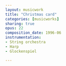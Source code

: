```yaml
---
layout: musicwork
title: "Christmas card"
categories: [musicworks]
sharing: true
opus: 22
composition_date: 1996-06
instrumentation:
- String orchestra
- Harp
- Glockenspiel

---
```

